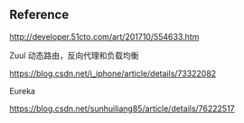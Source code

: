 
## Reference

http://developer.51cto.com/art/201710/554633.htm

Zuul 动态路由，反向代理和负载均衡

https://blog.csdn.net/i_iphone/article/details/73322082

Eureka

https://blog.csdn.net/sunhuiliang85/article/details/76222517